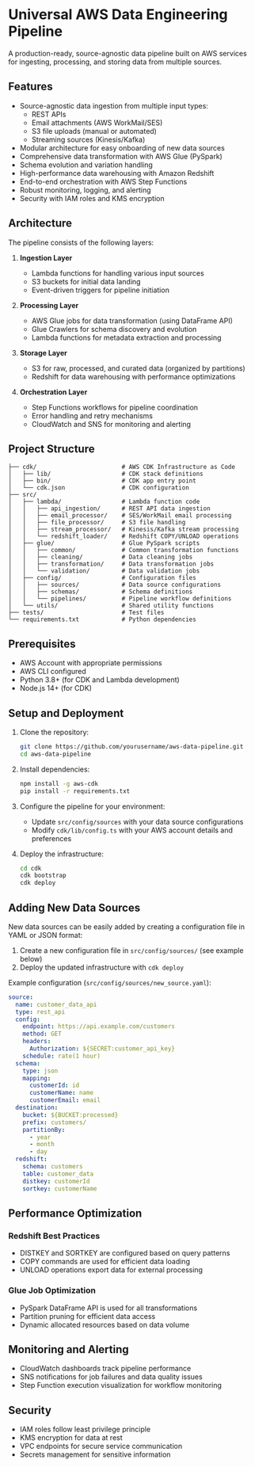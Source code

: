 # Universal AWS Data Engineering Pipeline

A production-ready, source-agnostic data pipeline built on AWS services for ingesting, processing, and storing data from multiple sources.

## Features

- Source-agnostic data ingestion from multiple input types:
  - REST APIs
  - Email attachments (AWS WorkMail/SES)
  - S3 file uploads (manual or automated)
  - Streaming sources (Kinesis/Kafka)
- Modular architecture for easy onboarding of new data sources
- Comprehensive data transformation with AWS Glue (PySpark)
- Schema evolution and variation handling
- High-performance data warehousing with Amazon Redshift
- End-to-end orchestration with AWS Step Functions
- Robust monitoring, logging, and alerting
- Security with IAM roles and KMS encryption

## Architecture


The pipeline consists of the following layers:

1. **Ingestion Layer**
   - Lambda functions for handling various input sources
   - S3 buckets for initial data landing
   - Event-driven triggers for pipeline initiation

2. **Processing Layer**
   - AWS Glue jobs for data transformation (using DataFrame API)
   - Glue Crawlers for schema discovery and evolution
   - Lambda functions for metadata extraction and processing

3. **Storage Layer**
   - S3 for raw, processed, and curated data (organized by partitions)
   - Redshift for data warehousing with performance optimizations

4. **Orchestration Layer**
   - Step Functions workflows for pipeline coordination
   - Error handling and retry mechanisms
   - CloudWatch and SNS for monitoring and alerting

## Project Structure

```
├── cdk/                        # AWS CDK Infrastructure as Code
│   ├── lib/                    # CDK stack definitions
│   ├── bin/                    # CDK app entry point
│   └── cdk.json                # CDK configuration
├── src/
│   ├── lambda/                 # Lambda function code
│   │   ├── api_ingestion/      # REST API data ingestion
│   │   ├── email_processor/    # SES/WorkMail email processing
│   │   ├── file_processor/     # S3 file handling
│   │   ├── stream_processor/   # Kinesis/Kafka stream processing
│   │   └── redshift_loader/    # Redshift COPY/UNLOAD operations
│   ├── glue/                   # Glue PySpark scripts
│   │   ├── common/             # Common transformation functions
│   │   ├── cleaning/           # Data cleaning jobs
│   │   ├── transformation/     # Data transformation jobs
│   │   └── validation/         # Data validation jobs
│   ├── config/                 # Configuration files
│   │   ├── sources/            # Data source configurations
│   │   ├── schemas/            # Schema definitions
│   │   └── pipelines/          # Pipeline workflow definitions
│   └── utils/                  # Shared utility functions
├── tests/                      # Test files
└── requirements.txt            # Python dependencies
```

## Prerequisites

- AWS Account with appropriate permissions
- AWS CLI configured
- Python 3.8+ (for CDK and Lambda development)
- Node.js 14+ (for CDK)

## Setup and Deployment

1. Clone the repository:
   ```bash
   git clone https://github.com/yourusername/aws-data-pipeline.git
   cd aws-data-pipeline
   ```

2. Install dependencies:
   ```bash
   npm install -g aws-cdk
   pip install -r requirements.txt
   ```

3. Configure the pipeline for your environment:
   - Update `src/config/sources` with your data source configurations
   - Modify `cdk/lib/config.ts` with your AWS account details and preferences

4. Deploy the infrastructure:
   ```bash
   cd cdk
   cdk bootstrap
   cdk deploy
   ```

## Adding New Data Sources

New data sources can be easily added by creating a configuration file in YAML or JSON format:

1. Create a new configuration file in `src/config/sources/` (see example below)
2. Deploy the updated infrastructure with `cdk deploy`

Example configuration (`src/config/sources/new_source.yaml`):
```yaml
source:
  name: customer_data_api
  type: rest_api
  config:
    endpoint: https://api.example.com/customers
    method: GET
    headers:
      Authorization: ${SECRET:customer_api_key}
    schedule: rate(1 hour)
  schema:
    type: json
    mapping:
      customerId: id
      customerName: name
      customerEmail: email
  destination:
    bucket: ${BUCKET:processed}
    prefix: customers/
    partitionBy:
      - year
      - month
      - day
  redshift:
    schema: customers
    table: customer_data
    distkey: customerId
    sortkey: customerName
```

## Performance Optimization

### Redshift Best Practices

- DISTKEY and SORTKEY are configured based on query patterns
- COPY commands are used for efficient data loading
- UNLOAD operations export data for external processing

### Glue Job Optimization

- PySpark DataFrame API is used for all transformations
- Partition pruning for efficient data access
- Dynamic allocated resources based on data volume

## Monitoring and Alerting

- CloudWatch dashboards track pipeline performance
- SNS notifications for job failures and data quality issues
- Step Function execution visualization for workflow monitoring

## Security

- IAM roles follow least privilege principle
- KMS encryption for data at rest
- VPC endpoints for secure service communication
- Secrets management for sensitive information

